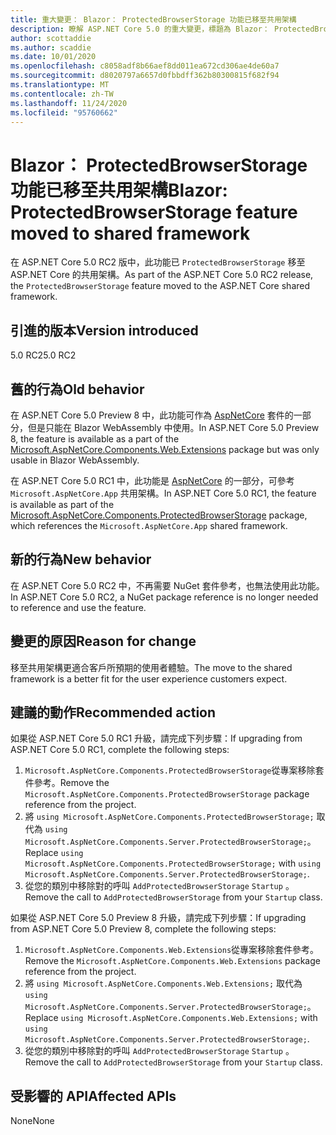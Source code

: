 ```yaml
---
title: 重大變更： Blazor： ProtectedBrowserStorage 功能已移至共用架構
description: 瞭解 ASP.NET Core 5.0 的重大變更，標題為 Blazor： ProtectedBrowserStorage 功能已移至共用架構
author: scottaddie
ms.author: scaddie
ms.date: 10/01/2020
ms.openlocfilehash: c8058adf8b66aef8dd011ea672cd306ae4de60a7
ms.sourcegitcommit: d8020797a6657d0fbbdff362b80300815f682f94
ms.translationtype: MT
ms.contentlocale: zh-TW
ms.lasthandoff: 11/24/2020
ms.locfileid: "95760662"
---
```

# <a name="blazor-protectedbrowserstorage-feature-moved-to-shared-framework"></a><span data-ttu-id="14bd6-103">Blazor： ProtectedBrowserStorage 功能已移至共用架構</span><span class="sxs-lookup"><span data-stu-id="14bd6-103">Blazor: ProtectedBrowserStorage feature moved to shared framework</span></span>

<span data-ttu-id="14bd6-104">在 ASP.NET Core 5.0 RC2 版中，此功能已 `ProtectedBrowserStorage` 移至 ASP.NET Core 的共用架構。</span><span class="sxs-lookup"><span data-stu-id="14bd6-104">As part of the ASP.NET Core 5.0 RC2 release, the `ProtectedBrowserStorage` feature moved to the ASP.NET Core shared framework.</span></span>

## <a name="version-introduced"></a><span data-ttu-id="14bd6-105">引進的版本</span><span class="sxs-lookup"><span data-stu-id="14bd6-105">Version introduced</span></span>

<span data-ttu-id="14bd6-106">5.0 RC2</span><span class="sxs-lookup"><span data-stu-id="14bd6-106">5.0 RC2</span></span>

## <a name="old-behavior"></a><span data-ttu-id="14bd6-107">舊的行為</span><span class="sxs-lookup"><span data-stu-id="14bd6-107">Old behavior</span></span>

<span data-ttu-id="14bd6-108">在 ASP.NET Core 5.0 Preview 8 中，此功能可作為 [AspNetCore](https://www.nuget.org/packages/Microsoft.AspNetCore.Components.Web.Extensions) 套件的一部分，但是只能在 Blazor WebAssembly 中使用。</span><span class="sxs-lookup"><span data-stu-id="14bd6-108">In ASP.NET Core 5.0 Preview 8, the feature is available as a part of the [Microsoft.AspNetCore.Components.Web.Extensions](https://www.nuget.org/packages/Microsoft.AspNetCore.Components.Web.Extensions) package but was only usable in Blazor WebAssembly.</span></span>

<span data-ttu-id="14bd6-109">在 ASP.NET Core 5.0 RC1 中，此功能是 [AspNetCore](https://www.nuget.org/packages/Microsoft.AspNetCore.Components.ProtectedBrowserStorage) 的一部分，可參考 `Microsoft.AspNetCore.App` 共用架構。</span><span class="sxs-lookup"><span data-stu-id="14bd6-109">In ASP.NET Core 5.0 RC1, the feature is available as part of the [Microsoft.AspNetCore.Components.ProtectedBrowserStorage](https://www.nuget.org/packages/Microsoft.AspNetCore.Components.ProtectedBrowserStorage) package, which references the `Microsoft.AspNetCore.App` shared framework.</span></span>

## <a name="new-behavior"></a><span data-ttu-id="14bd6-110">新的行為</span><span class="sxs-lookup"><span data-stu-id="14bd6-110">New behavior</span></span>

<span data-ttu-id="14bd6-111">在 ASP.NET Core 5.0 RC2 中，不再需要 NuGet 套件參考，也無法使用此功能。</span><span class="sxs-lookup"><span data-stu-id="14bd6-111">In ASP.NET Core 5.0 RC2, a NuGet package reference is no longer needed to reference and use the feature.</span></span>

## <a name="reason-for-change"></a><span data-ttu-id="14bd6-112">變更的原因</span><span class="sxs-lookup"><span data-stu-id="14bd6-112">Reason for change</span></span>

<span data-ttu-id="14bd6-113">移至共用架構更適合客戶所預期的使用者體驗。</span><span class="sxs-lookup"><span data-stu-id="14bd6-113">The move to the shared framework is a better fit for the user experience customers expect.</span></span>

## <a name="recommended-action"></a><span data-ttu-id="14bd6-114">建議的動作</span><span class="sxs-lookup"><span data-stu-id="14bd6-114">Recommended action</span></span>

<span data-ttu-id="14bd6-115">如果從 ASP.NET Core 5.0 RC1 升級，請完成下列步驟：</span><span class="sxs-lookup"><span data-stu-id="14bd6-115">If upgrading from ASP.NET Core 5.0 RC1, complete the following steps:</span></span>

1. <span data-ttu-id="14bd6-116">`Microsoft.AspNetCore.Components.ProtectedBrowserStorage`從專案移除套件參考。</span><span class="sxs-lookup"><span data-stu-id="14bd6-116">Remove the `Microsoft.AspNetCore.Components.ProtectedBrowserStorage` package reference from the project.</span></span>
1. <span data-ttu-id="14bd6-117">將 `using Microsoft.AspNetCore.Components.ProtectedBrowserStorage;` 取代為 `using Microsoft.AspNetCore.Components.Server.ProtectedBrowserStorage;`。</span><span class="sxs-lookup"><span data-stu-id="14bd6-117">Replace `using Microsoft.AspNetCore.Components.ProtectedBrowserStorage;` with `using Microsoft.AspNetCore.Components.Server.ProtectedBrowserStorage;`.</span></span>
1. <span data-ttu-id="14bd6-118">從您的類別中移除對的呼叫 `AddProtectedBrowserStorage` `Startup` 。</span><span class="sxs-lookup"><span data-stu-id="14bd6-118">Remove the call to `AddProtectedBrowserStorage` from your `Startup` class.</span></span>

<span data-ttu-id="14bd6-119">如果從 ASP.NET Core 5.0 Preview 8 升級，請完成下列步驟：</span><span class="sxs-lookup"><span data-stu-id="14bd6-119">If upgrading from ASP.NET Core 5.0 Preview 8, complete the following steps:</span></span>

1. <span data-ttu-id="14bd6-120">`Microsoft.AspNetCore.Components.Web.Extensions`從專案移除套件參考。</span><span class="sxs-lookup"><span data-stu-id="14bd6-120">Remove the `Microsoft.AspNetCore.Components.Web.Extensions` package reference from the project.</span></span>
1. <span data-ttu-id="14bd6-121">將 `using Microsoft.AspNetCore.Components.Web.Extensions;` 取代為 `using Microsoft.AspNetCore.Components.Server.ProtectedBrowserStorage;`。</span><span class="sxs-lookup"><span data-stu-id="14bd6-121">Replace `using Microsoft.AspNetCore.Components.Web.Extensions;` with `using Microsoft.AspNetCore.Components.Server.ProtectedBrowserStorage;`.</span></span>
1. <span data-ttu-id="14bd6-122">從您的類別中移除對的呼叫 `AddProtectedBrowserStorage` `Startup` 。</span><span class="sxs-lookup"><span data-stu-id="14bd6-122">Remove the call to `AddProtectedBrowserStorage` from your `Startup` class.</span></span>

## <a name="affected-apis"></a><span data-ttu-id="14bd6-123">受影響的 API</span><span class="sxs-lookup"><span data-stu-id="14bd6-123">Affected APIs</span></span>

<span data-ttu-id="14bd6-124">None</span><span class="sxs-lookup"><span data-stu-id="14bd6-124">None</span></span>

<!--

### Category

ASP.NET Core

### Affected APIs

Not detectable via API analysis

-->
